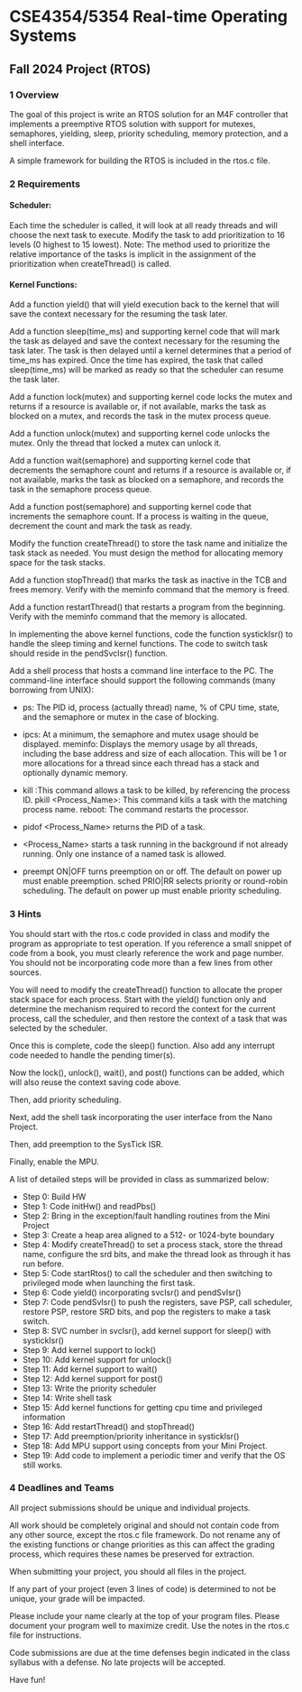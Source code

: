 # CSE4354/5354 Real-time Operating Systems
## Fall 2024 Project (RTOS)
### 1 Overview

The goal of this project is write an RTOS solution for an M4F controller that implements a preemptive
RTOS solution with support for mutexes, semaphores, yielding, sleep, priority scheduling, memory
protection, and a shell interface.

A simple framework for building the RTOS is included in the rtos.c file.

### 2 Requirements

#### Scheduler:

Each time the scheduler is called, it will look at all ready threads and will choose the next task to execute.
Modify the task to add prioritization to 16 levels (0 highest to 15 lowest).
Note: The method used to prioritize the relative importance of the tasks is implicit in the assignment of the
prioritization when createThread() is called.

#### Kernel Functions:

Add a function yield() that will yield execution back to the kernel that will save the context necessary for
the resuming the task later.

Add a function sleep(time_ms) and supporting kernel code that will mark the task as delayed and save
the context necessary for the resuming the task later. The task is then delayed until a kernel determines
that a period of time_ms has expired. Once the time has expired, the task that called sleep(time_ms) will
be marked as ready so that the scheduler can resume the task later.

Add a function lock(mutex) and supporting kernel code locks the mutex and returns if a resource is
available or, if not available, marks the task as blocked on a mutex, and records the task in the mutex
process queue.

Add a function unlock(mutex) and supporting kernel code unlocks the mutex. Only the thread that locked
a mutex can unlock it.

Add a function wait(semaphore) and supporting kernel code that decrements the semaphore count and
returns if a resource is available or, if not available, marks the task as blocked on a semaphore, and
records the task in the semaphore process queue.

Add a function post(semaphore) and supporting kernel code that increments the semaphore count. If a
process is waiting in the queue, decrement the count and mark the task as ready.

Modify the function createThread() to store the task name and initialize the task stack as needed. You
must design the method for allocating memory space for the task stacks.

Add a function stopThread() that marks the task as inactive in the TCB and frees memory. Verify with the
meminfo command that the memory is freed.

Add a function restartThread() that restarts a program from the beginning. Verify with the meminfo
command that the memory is allocated.

In implementing the above kernel functions, code the function systickIsr() to handle the sleep timing and
kernel functions. The code to switch task should reside in the pendSvcIsr() function.

Add a shell process that hosts a command line interface to the PC. The command-line interface should
support the following commands (many borrowing from UNIX):

- ps: The PID id, process (actually thread) name, % of CPU time, state, and the semaphore or mutex in the
case of blocking.

- ipcs: At a minimum, the semaphore and mutex usage should be displayed.
meminfo: Displays the memory usage by all threads, including the base address and size of each
allocation. This will be 1 or more allocations for a thread since each thread has a stack and optionally
dynamic memory.

- kill <PID>:This command allows a task to be killed, by referencing the process ID.
pkill <Process_Name>: This command kills a task with the matching process name.
reboot: The command restarts the processor.

- pidof <Process_Name> returns the PID of a task.

- <Process_Name> starts a task running in the background if not already running. Only one instance of a
named task is allowed.

- preempt ON|OFF turns preemption on or off. The default on power up must enable preemption.
sched PRIO|RR selects priority or round-robin scheduling. The default on power up must enable priority
scheduling.

### 3 Hints

You should start with the rtos.c code provided in class and modify the program as appropriate to test
operation. If you reference a small snippet of code from a book, you must clearly reference the work and
page number. You should not be incorporating code more than a few lines from other sources.

You will need to modify the createThread() function to allocate the proper stack space for each process.
Start with the yield() function only and determine the mechanism required to record the context for the
current process, call the scheduler, and then restore the context of a task that was selected by the
scheduler.

Once this is complete, code the sleep() function. Also add any interrupt code needed to handle the
pending timer(s).

Now the lock(), unlock(), wait(), and post() functions can be added, which will also reuse the context
saving code above.

Then, add priority scheduling.

Next, add the shell task incorporating the user interface from the Nano Project.

Then, add preemption to the SysTick ISR.

Finally, enable the MPU.

A list of detailed steps will be provided in class as summarized below:
- Step 0: Build HW
- Step 1: Code initHw() and readPbs()
- Step 2: Bring in the exception/fault handling routines from the Mini Project
- Step 3: Create a heap area aligned to a 512- or 1024-byte boundary
- Step 4: Modify createThread() to set a process stack, store the thread name, configure the srd bits, and
make the thread look as through it has run before.
- Step 5: Code startRtos() to call the scheduler and then switching to privileged mode
when launching the first task.
- Step 6: Code yield() incorporating svcIsr() and pendSvIsr()
- Step 7: Code pendSvIsr() to push the registers, save PSP, call scheduler, restore PSP, restore SRD bits,
and pop the registers to make a task switch.
- Step 8: SVC number in svcIsr(), add kernel support for sleep() with systickIsr()
- Step 9: Add kernel support to lock()
- Step 10: Add kernel support for unlock()
- Step 11: Add kernel support to wait()
- Step 12: Add kernel support for post()
- Step 13: Write the priority scheduler
- Step 14: Write shell task
- Step 15: Add kernel functions for getting cpu time and privileged information
- Step 16: Add restartThread() and stopThread()
- Step 17: Add preemption/priority inheritance in systickIsr()
- Step 18: Add MPU support using concepts from your Mini Project.
- Step 19: Add code to implement a periodic timer and verify that the OS still works.
 
### 4 Deadlines and Teams

All project submissions should be unique and individual projects.

All work should be completely original and should not contain code from any other source, except the
rtos.c file framework. Do not rename any of the existing functions or change priorities as this can affect
the grading process, which requires these names be preserved for extraction.

When submitting your project, you should all files in the project.

If any part of your project (even 3 lines of code) is determined to not be unique, your grade will be
impacted.

Please include your name clearly at the top of your program files. Please document your program well to
maximize credit. Use the notes in the rtos.c file for instructions.

Code submissions are due at the time defenses begin indicated in the class syllabus with a defense. No
late projects will be accepted.

Have fun!
